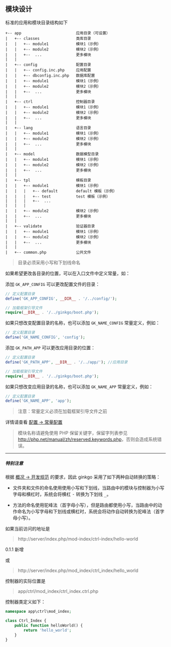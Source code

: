 ## 模块设计

标准的应用和模块目录结构如下

    +-- app                        应用目录（可设置）
    |   +-- classes                类库目录
    |   |   +-- module1            模块1（示例）
    |   |   +-- module2            模块2（示例）
    |   |   +--  ...               更多模块
    |   |
    |   +-- config                 配置目录
    |   |   +-- config.inc.php     应用配置
    |   |   +-- dbconfig.inc.php   数据库配置
    |   |   +-- module1            模块1（示例）
    |   |   +-- module2            模块2（示例）
    |   |   +--  ...               更多模块
    |   |
    |   +-- ctrl                   控制器目录
    |   |   +-- module1            模块1（示例）
    |   |   +-- module2            模块2（示例）
    |   |   +--  ...               更多模块
    |   |
    |   +-- lang                   语言目录
    |   |   +-- module1            模块1（示例）
    |   |   +-- module2            模块2（示例）
    |   |   +--  ...               更多模块
    |   |
    |   +-- model                  数据模型目录
    |   |   +-- module1            模块1（示例）
    |   |   +-- module2            模块2（示例）
    |   |   +--  ...               更多模块
    |   |
    |   +-- tpl                    模板目录
    |   |   +-- module1            模块1（示例）
    |   |   |   +-- default        default 模板（示例）
    |   |   |   +-- test           test 模板（示例）
    |   |   |   +--  ...
    |   |   |
    |   |   +-- module2            模块2（示例）
    |   |   +--  ...               更多模块
    |   |
    |   +-- validate               验证器目录
    |   |   +-- module1            模块1（示例）
    |   |   +-- module2            模块2（示例）
    |   |   +--  ...               更多模块
    |   |
    |   +-- common.php             公共文件

> 目录必须采用小写和下划线命名

如果希望更改各目录的位置，可以在入口文件中定义常量，如：

添加 `GK_APP_CONFIG` 可以更改配置文件的目录：

``` php
// 定义配置目录
define('GK_APP_CONFIG', __DIR__ . '/../config/');

// 加载框架引导文件
require(__DIR__ . '/../ginkgo/boot.php');
```
    
如果只想改变配置目录的名称，也可以添加 `GK_NAME_CONFIG` 常量定义，例如：

``` php
// 定义配置目录
define('GK_NAME_CONFIG', 'config');
```

添加 `GK_PATH_APP` 可以更改应用目录的位置：

``` php
// 定义配置目录
define('GK_PATH_APP', __DIR__ . '/../app/'); //应用目录

// 加载框架引导文件
require(__DIR__ . '/../ginkgo/boot.php');
```
    
如果只想改变应用目录的名称，也可以添加 `GK_NAME_APP` 常量定义，例如：

``` php
// 定义配置目录
define('GK_NAME_APP', 'app');
```

> 注意：常量定义必须在加载框架引导文件之前 

详情请查看 [配置 -> 常量配置](../config/const.md)

> 模块名称请避免使用 PHP 保留关键字，保留字列表参见 <http://php.net/manual/zh/reserved.keywords.php>，否则会造成系统错误。


----------

##### 特别注意

根据 [概况 -> 开发规范](../overview/spec.md) 的要求，因此 ginkgo 采用了如下两种自动转换的策略：

* 文件夹和文件的命名使用使用小写和下划线，当路由中的模块与控制器为小写字母和横杠时，系统会将横杠 <kbd>-</kbd> 转换为下划线 <kbd>_</kbd>。

* 方法的命名使用驼峰法（首字母小写），但是路由都使用小写，当路由中的动作命名为小写字母和下划线或横杠时，系统会将动作自动转换为驼峰法（首字母小写）。

如果当前访问的地址是

> http://server/index.php/mod-index/ctrl-index/hello-world 

0.1.1 新增

或

> http://server/index.php/mod_index/ctrl_index/hello_world

控制器的实际位置是

> app/ctrl/mod_index/ctrl_index.ctrl.php

控制器类定义如下：

``` php
namespace app\ctrl\mod_index;

class Ctrl_Index {
    public function helloWorld() {
        return 'hello_world';
    }
}
```